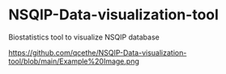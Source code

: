 # NSQIP-Data-visualization-tool
Biostatistics tool to visualize NSQIP database

https://github.com/qcethe/NSQIP-Data-visualization-tool/blob/main/Example%20Image.png
